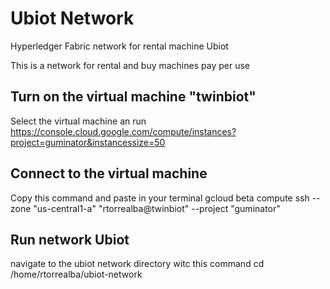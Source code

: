 # Ubiot Network
Hyperledger Fabric network for rental machine Ubiot

This is a network for rental and buy machines pay per use 

## Turn on the virtual machine "twinbiot"

Select the virtual machine an run
https://console.cloud.google.com/compute/instances?project=guminator&instancessize=50

## Connect to the virtual machine 

Copy this command and paste in your terminal
gcloud beta compute ssh --zone "us-central1-a" "rtorrealba@twinbiot" --project "guminator" 

## Run network Ubiot

navigate to the ubiot network directory witc this command
cd /home/rtorrealba/ubiot-network

